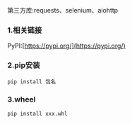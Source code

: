 第三方库:requests、selenium、aiohttp

### 1.相关链接

PyPI:[https://pypi.org/](https://pypi.org/)

### 2.pip安装

```
pip install 包名
```

### 3.wheel

```
pip install xxx.whl
```



